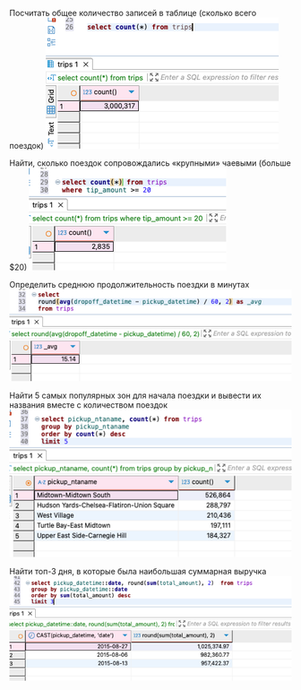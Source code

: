 Посчитать общее количество записей в таблице (сколько всего поездок) 
![alt text](image.png)

Найти, сколько поездок сопровождались «крупными» чаевыми (больше $20) 
![alt text](image-1.png)

Определить среднюю продолжительность поездки в минутах 
![alt text](image-2.png)

Найти 5 самых популярных зон для начала поездки и вывести их названия вместе с количеством поездок 
![alt text](image-3.png)

Найти топ-3 дня, в которые была наибольшая суммарная выручка 
![alt text](image-4.png)